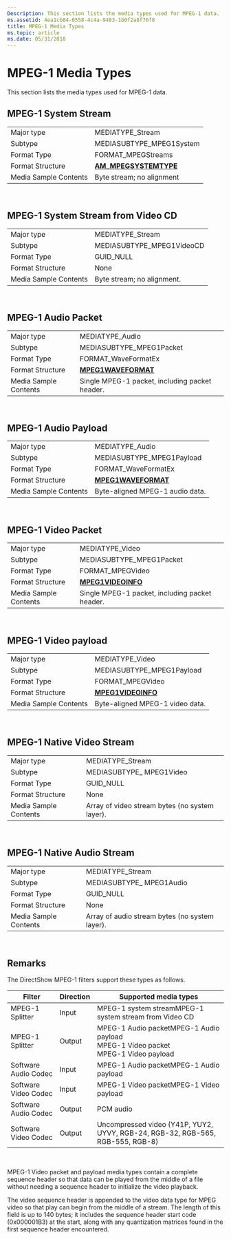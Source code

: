 ```yaml
---
Description: This section lists the media types used for MPEG-1 data.
ms.assetid: 4ea1cb84-0558-4c4a-9483-1b0f2a8f76f8
title: MPEG-1 Media Types
ms.topic: article
ms.date: 05/31/2018
---
```


# MPEG-1 Media Types

This section lists the media types used for MPEG-1 data.

## MPEG-1 System Stream



|                       |                                                 |
|-----------------------|-------------------------------------------------|
| Major type            | MEDIATYPE\_Stream                               |
| Subtype               | MEDIASUBTYPE\_MPEG1System                       |
| Format Type           | FORMAT\_MPEGStreams                             |
| Format Structure      | [**AM\_MPEGSYSTEMTYPE**](/previous-versions/windows/desktop/api/mpegtype/ns-mpegtype-am_mpegsystemtype) |
| Media Sample Contents | Byte stream; no alignment                       |



 

## MPEG-1 System Stream from Video CD



|                       |                            |
|-----------------------|----------------------------|
| Major type            | MEDIATYPE\_Stream          |
| Subtype               | MEDIASUBTYPE\_MPEG1VideoCD |
| Format Type           | GUID\_NULL                 |
| Format Structure      | None                       |
| Media Sample Contents | Byte stream; no alignment. |



 

## MPEG-1 Audio Packet



|                       |                                                |
|-----------------------|------------------------------------------------|
| Major type            | MEDIATYPE\_Audio                               |
| Subtype               | MEDIASUBTYPE\_MPEG1Packet                      |
| Format Type           | FORMAT\_WaveFormatEx                           |
| Format Structure      | [**MPEG1WAVEFORMAT**](/windows/desktop/api/mmreg/ns-mmreg-mpeg1waveformat)     |
| Media Sample Contents | Single MPEG-1 packet, including packet header. |



 

## MPEG-1 Audio Payload



|                       |                                            |
|-----------------------|--------------------------------------------|
| Major type            | MEDIATYPE\_Audio                           |
| Subtype               | MEDIASUBTYPE\_MPEG1Payload                 |
| Format Type           | FORMAT\_WaveFormatEx                       |
| Format Structure      | [**MPEG1WAVEFORMAT**](/windows/desktop/api/mmreg/ns-mmreg-mpeg1waveformat) |
| Media Sample Contents | Byte-aligned MPEG-1 audio data.            |



 

## MPEG-1 Video Packet



|                       |                                                |
|-----------------------|------------------------------------------------|
| Major type            | MEDIATYPE\_Video                               |
| Subtype               | MEDIASUBTYPE\_MPEG1Packet                      |
| Format Type           | FORMAT\_MPEGVideo                              |
| Format Structure      | [**MPEG1VIDEOINFO**](/previous-versions/windows/desktop/api/amvideo/ns-amvideo-mpeg1videoinfo)       |
| Media Sample Contents | Single MPEG-1 packet, including packet header. |



 

## MPEG-1 Video payload



|                       |                                          |
|-----------------------|------------------------------------------|
| Major type            | MEDIATYPE\_Video                         |
| Subtype               | MEDIASUBTYPE\_MPEG1Payload               |
| Format Type           | FORMAT\_MPEGVideo                        |
| Format Structure      | [**MPEG1VIDEOINFO**](/previous-versions/windows/desktop/api/amvideo/ns-amvideo-mpeg1videoinfo) |
| Media Sample Contents | Byte-aligned MPEG-1 video data.          |



 

## MPEG-1 Native Video Stream



|                       |                                                |
|-----------------------|------------------------------------------------|
| Major type            | MEDIATYPE\_Stream                              |
| Subtype               | MEDIASUBTYPE\_ MPEG1Video                      |
| Format Type           | GUID\_NULL                                     |
| Format Structure      | None                                           |
| Media Sample Contents | Array of video stream bytes (no system layer). |



 

## MPEG-1 Native Audio Stream



|                       |                                                |
|-----------------------|------------------------------------------------|
| Major type            | MEDIATYPE\_Stream                              |
| Subtype               | MEDIASUBTYPE\_ MPEG1Audio                      |
| Format Type           | GUID\_NULL                                     |
| Format Structure      | None                                           |
| Media Sample Contents | Array of audio stream bytes (no system layer). |



 

## Remarks

The DirectShow MPEG-1 filters support these types as follows.



| Filter               | Direction | Supported media types                                                                                             |
|----------------------|-----------|-------------------------------------------------------------------------------------------------------------------|
| MPEG-1 Splitter      | Input     | MPEG-1 system streamMPEG-1 system stream from Video CD<br/>                                                 |
| MPEG-1 Splitter      | Output    | MPEG-1 Audio packetMPEG-1 Audio payload<br/> MPEG-1 Video packet<br/> MPEG-1 Video payload<br/> |
| Software Audio Codec | Input     | MPEG-1 Audio packetMPEG-1 Audio payload<br/>                                                                |
| Software Video Codec | Input     | MPEG-1 Video packetMPEG-1 Video payload<br/>                                                                |
| Software Audio Codec | Output    | PCM audio                                                                                                         |
| Software Video Codec | Output    | Uncompressed video (Y41P, YUY2, UYVY, RGB-24, RGB-32, RGB-565, RGB-555, RGB-8)                                    |



 

MPEG-1 Video packet and payload media types contain a complete sequence header so that data can be played from the middle of a file without needing a sequence header to initialize the video playback.

The video sequence header is appended to the video data type for MPEG video so that play can begin from the middle of a stream. The length of this field is up to 140 bytes; it includes the sequence header start code (0x000001B3) at the start, along with any quantization matrices found in the first sequence header encountered.

 

 




